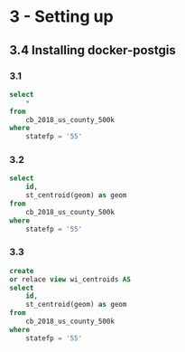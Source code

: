 # 3 - Setting up

## 3.4 Installing docker-postgis

### 3.1

```sql
select
    *
from
    cb_2018_us_county_500k
where
    statefp = '55'
```

### 3.2

```sql
select
    id,
    st_centroid(geom) as geom
from
    cb_2018_us_county_500k
where
    statefp = '55'
```

### 3.3

```sql
create
or relace view wi_centroids AS
select
    id,
    st_centroid(geom) as geom
from
    cb_2018_us_county_500k
where
    statefp = '55'
```
